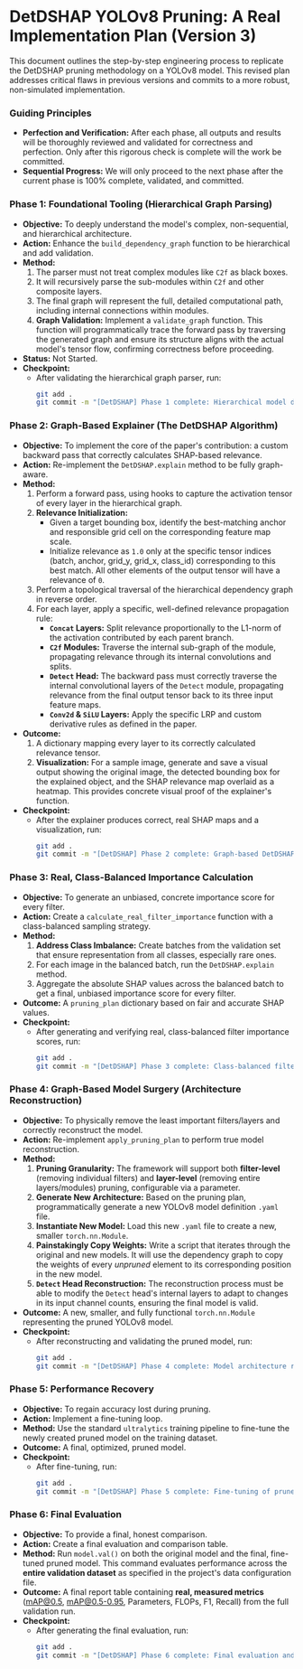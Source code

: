 # DetDSHAP YOLOv8 Pruning: A Real Implementation Plan (Version 3)

This document outlines the step-by-step engineering process to replicate the DetDSHAP pruning methodology on a YOLOv8 model. This revised plan addresses critical flaws in previous versions and commits to a more robust, non-simulated implementation.

### **Guiding Principles**

*   **Perfection and Verification:** After each phase, all outputs and results will be thoroughly reviewed and validated for correctness and perfection. Only after this rigorous check is complete will the work be committed.
*   **Sequential Progress:** We will only proceed to the next phase after the current phase is 100% complete, validated, and committed.

### **Phase 1: Foundational Tooling (Hierarchical Graph Parsing)**

*   **Objective:** To deeply understand the model's complex, non-sequential, and hierarchical architecture.
*   **Action:** Enhance the `build_dependency_graph` function to be hierarchical and add validation.
*   **Method:**
    1.  The parser must not treat complex modules like `C2f` as black boxes.
    2.  It will recursively parse the sub-modules within `C2f` and other composite layers.
    3.  The final graph will represent the full, detailed computational path, including internal connections within modules.
    4.  **Graph Validation:** Implement a `validate_graph` function. This function will programmatically trace the forward pass by traversing the generated graph and ensure its structure aligns with the actual model's tensor flow, confirming correctness before proceeding.
*   **Status:** Not Started.
*   **Checkpoint:**
    - After validating the hierarchical graph parser, run:
      ```sh
      git add .
      git commit -m "[DetDSHAP] Phase 1 complete: Hierarchical model dependency graph parser implemented and validated."
      ```

### **Phase 2: Graph-Based Explainer (The DetDSHAP Algorithm)**

*   **Objective:** To implement the core of the paper's contribution: a custom backward pass that correctly calculates SHAP-based relevance.
*   **Action:** Re-implement the `DetDSHAP.explain` method to be fully graph-aware.
*   **Method:**
    1.  Perform a forward pass, using hooks to capture the activation tensor of every layer in the hierarchical graph.
    2.  **Relevance Initialization:**
        *   Given a target bounding box, identify the best-matching anchor and responsible grid cell on the corresponding feature map scale.
        *   Initialize relevance as `1.0` only at the specific tensor indices (batch, anchor, grid_y, grid_x, class_id) corresponding to this best match. All other elements of the output tensor will have a relevance of `0`.
    3.  Perform a topological traversal of the hierarchical dependency graph in reverse order.
    4.  For each layer, apply a specific, well-defined relevance propagation rule:
        *   **`Concat` Layers:** Split relevance proportionally to the L1-norm of the activation contributed by each parent branch.
        *   **`C2f` Modules:** Traverse the internal sub-graph of the module, propagating relevance through its internal convolutions and splits.
        *   **`Detect` Head:** The backward pass must correctly traverse the internal convolutional layers of the `Detect` module, propagating relevance from the final output tensor back to its three input feature maps.
        *   **`Conv2d` & `SiLU` Layers:** Apply the specific LRP and custom derivative rules as defined in the paper.
*   **Outcome:**
    1.  A dictionary mapping every layer to its correctly calculated relevance tensor.
    2.  **Visualization:** For a sample image, generate and save a visual output showing the original image, the detected bounding box for the explained object, and the SHAP relevance map overlaid as a heatmap. This provides concrete visual proof of the explainer's function.
*   **Checkpoint:**
    - After the explainer produces correct, real SHAP maps and a visualization, run:
      ```sh
      git add .
      git commit -m "[DetDSHAP] Phase 2 complete: Graph-based DetDSHAP explainer implemented and visualized."
      ```

### **Phase 3: Real, Class-Balanced Importance Calculation**

*   **Objective:** To generate an unbiased, concrete importance score for every filter.
*   **Action:** Create a `calculate_real_filter_importance` function with a class-balanced sampling strategy.
*   **Method:**
    1.  **Address Class Imbalance:** Create batches from the validation set that ensure representation from all classes, especially rare ones.
    2.  For each image in the balanced batch, run the `DetDSHAP.explain` method.
    3.  Aggregate the absolute SHAP values across the balanced batch to get a final, unbiased importance score for every filter.
*   **Outcome:** A `pruning_plan` dictionary based on fair and accurate SHAP values.
*   **Checkpoint:**
    - After generating and verifying real, class-balanced filter importance scores, run:
      ```sh
      git add .
      git commit -m "[DetDSHAP] Phase 3 complete: Class-balanced filter importance calculation."
      ```

### **Phase 4: Graph-Based Model Surgery (Architecture Reconstruction)**

*   **Objective:** To physically remove the least important filters/layers and correctly reconstruct the model.
*   **Action:** Re-implement `apply_pruning_plan` to perform true model reconstruction.
*   **Method:**
    1.  **Pruning Granularity:** The framework will support both **filter-level** (removing individual filters) and **layer-level** (removing entire layers/modules) pruning, configurable via a parameter.
    2.  **Generate New Architecture:** Based on the pruning plan, programmatically generate a new YOLOv8 model definition `.yaml` file.
    3.  **Instantiate New Model:** Load this new `.yaml` file to create a new, smaller `torch.nn.Module`.
    4.  **Painstakingly Copy Weights:** Write a script that iterates through the original and new models. It will use the dependency graph to copy the weights of every *unpruned* element to its corresponding position in the new model.
    5.  **`Detect` Head Reconstruction:** The reconstruction process must be able to modify the `Detect` head's internal layers to adapt to changes in its input channel counts, ensuring the final model is valid.
*   **Outcome:** A new, smaller, and fully functional `torch.nn.Module` representing the pruned YOLOv8 model.
*   **Checkpoint:**
    - After reconstructing and validating the pruned model, run:
      ```sh
      git add .
      git commit -m "[DetDSHAP] Phase 4 complete: Model architecture reconstruction and weight copying."
      ```

### **Phase 5: Performance Recovery**

*   **Objective:** To regain accuracy lost during pruning.
*   **Action:** Implement a fine-tuning loop.
*   **Method:** Use the standard `ultralytics` training pipeline to fine-tune the newly created pruned model on the training dataset.
*   **Outcome:** A final, optimized, pruned model.
*   **Checkpoint:**
    - After fine-tuning, run:
      ```sh
      git add .
      git commit -m "[DetDSHAP] Phase 5 complete: Fine-tuning of pruned model."
      ```

### **Phase 6: Final Evaluation**

*   **Objective:** To provide a final, honest comparison.
*   **Action:** Create a final evaluation and comparison table.
*   **Method:** Run `model.val()` on both the original model and the final, fine-tuned pruned model. This command evaluates performance across the **entire validation dataset** as specified in the project's data configuration file.
*   **Outcome:** A final report table containing **real, measured metrics** (mAP@0.5, mAP@0.5-0.95, Parameters, FLOPs, F1, Recall) from the full validation run.
*   **Checkpoint:**
    - After generating the final evaluation, run:
      ```sh
      git add .
      git commit -m "[DetDSHAP] Phase 6 complete: Final evaluation and comparison."
      ```
